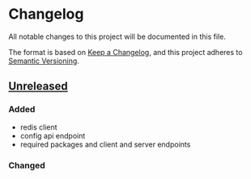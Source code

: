 # Changelog
All notable changes to this project will be documented in this file.

The format is based on [Keep a Changelog](https://keepachangelog.com/en/1.0.0/),
and this project adheres to [Semantic Versioning](https://semver.org/spec/v2.0.0.html).

## [Unreleased]
### Added
- redis client
- config api endpoint
- required packages and client and server endpoints

### Changed


[Unreleased]: https://github.com/bohrsty/agenda-display/compare/81c0b52...HEAD
